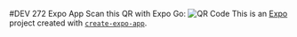 
#DEV 272 Expo App
Scan this QR with Expo Go:
![QR Code](./assets/qr.png)
This is an [Expo](https://expo.dev) project created with [`create-expo-app`](https://www.npmjs.com/package/create-expo-app).
